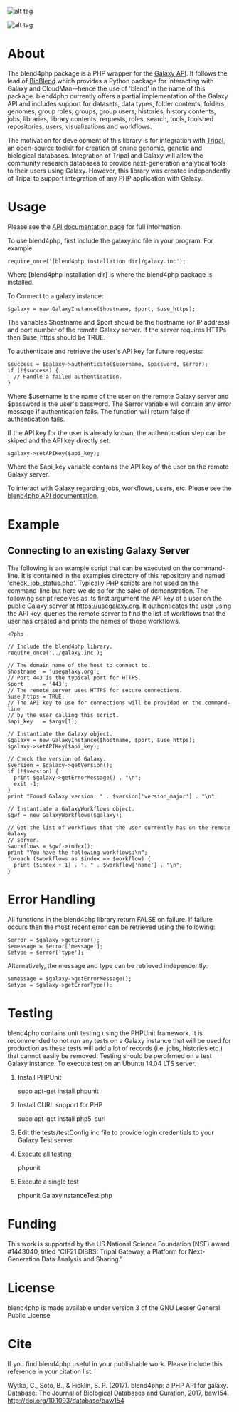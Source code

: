 ![alt tag](https://raw.githubusercontent.com/galaxyproject/blend4php/master/misc/logo_500px.png)

![alt tag](https://travis-ci.org/galaxyproject/blend4php.svg?branch=master)
    
# About
The blend4php package is a PHP wrapper for the [Galaxy API](https://docs.galaxyproject.org/en/master/api_doc.html).  It follows the lead of [BioBlend](https://bioblend.readthedocs.io/en/latest/) which provides a Python package for interacting with Galaxy and CloudMan--hence the use of 'blend' in the name of this package.   blend4php currently offers a partial implementation of the Galaxy API and includes support for datasets, data types, folder contents, folders,  genomes, group roles, groups, group users, histories, history contents, jobs, libraries, library contents, requests, roles, search, tools, toolshed repositories, users, visualizations and workflows.  

The motivation for development of this library is for integration with [Tripal](http://tripal.info), an open-source toolkit for creation of online genomic, genetic and biological databases.  Integration of Tripal and Galaxy will allow the community research databases to provide next-generation analytical tools to their users using Galaxy.  However, this library was created independently of Tripal to support integration of any PHP application with Galaxy.

# Usage
Please see the [API documentation page](http://galaxyproject.github.io/blend4php/docs-v0.1a/html/index.html) for full information.

To use blend4php, first include the galaxy.inc file in your program.  For example:

    require_once('[blend4php installation dir]/galaxy.inc');

Where [blend4php installation dir] is where the blend4php package is installed.  

To Connect to a galaxy instance:

    $galaxy = new GalaxyInstance($hostname, $port, $use_https);
    
The variables $hostname and $port should be the hostname (or IP address) and port number of the remote Galaxy server.  If the server requires HTTPs then $use_https should be TRUE.

To authenticate and retrieve the user's API key for future requests:

    $success = $galaxy->authenticate($username, $password, $error);
    if (!$success) {
      // Handle a failed authentication.
    }

Where $username is the name of the user on the remote Galaxy server and $password is the user's password. The $error variable will contain any error message if authentication fails.  The function will return false if authentication fails.

If the API key for the user is already known, the authentication step can be skiped and the API key directly set:

    $galaxy->setAPIKey($api_key);
    
Where the $api_key variable contains the API key of the user on the remote Galaxy server.  

To interact with Galaxy regarding jobs, workflows, users, etc.  Please see the [blend4php API documentation](http://galaxyproject.github.io/blend4php/docs-v0.1a/html/index.html).

# Example
## Connecting to an existing Galaxy Server
The following is an example script that can be executed on the command-line. It is contained in the examples directory of this repository and named 'check_job_status.php'.  Typically PHP scripts are not used on the command-line but here we do so for the sake of demonstration.  The following script receives as its first argument the API key of a user on the public Galaxy server at https://usegalaxy.org.  It authenticates the user using the API key, queries the remote server to find the list of workflows that the user has created and prints the names of those workflows.

    <?php
    
    // Include the blend4php library.
    require_once('../galaxy.inc');
    
    // The domain name of the host to connect to.
    $hostname  = 'usegalaxy.org';
    // Port 443 is the typical port for HTTPS.
    $port      = '443';
    // The remote server uses HTTPS for secure connections.
    $use_https = TRUE;
    // The API key to use for connections will be provided on the command-line
    // by the user calling this script.
    $api_key   = $argv[1];
    
    // Instantiate the Galaxy object.
    $galaxy = new GalaxyInstance($hostname, $port, $use_https);
    $galaxy->setAPIKey($api_key);
    
    // Check the version of Galaxy.
    $version = $galaxy->getVersion();
    if (!$version) {
      print $galaxy->getErrorMessage() . "\n";
      exit -1;
    }
    print "Found Galaxy version: " . $version['version_major'] . "\n";

    // Instantiate a GalaxyWorkflows object.
    $gwf = new GalaxyWorkflows($galaxy);

    // Get the list of workflows that the user currently has on the remote Galaxy
    // server.
    $workflows = $gwf->index();
    print "You have the following workflows:\n";
    foreach ($workflows as $index => $workflow) {
      print ($index + 1) . ". " . $workflow['name'] . "\n";
    }

# Error Handling
All functions in the blend4php library return FALSE on failure. If failure
occurs then the most recent error can be retrieved using the following:

    $error = $galaxy->getError();
    $emessage = $error['message'];
    $etype = $error['type'];

Alternatively, the message and type can be retrieved independently:

    $emessage = $galaxy->getErrorMessage();
    $etype = $galaxy->getErrorType();

# Testing
blend4php contains unit testing using the PHPUnit framework.  It is recommended to not run any tests on a Galaxy instance that will be used for production as these tests will add a lot of records (i.e. jobs, histories etc.) that cannot easily be removed.  Testing should be perofrmed on a test Galaxy instance. To execute test on an Ubuntu 14.04 LTS server.

1) Install PHPUnit

    sudo apt-get install phpunit

2) Install CURL support for PHP

    sudo apt-get install php5-curl

3) Edit the tests/testConfig.inc file to provide login credentials to your Galaxy Test server.
   
4) Execute all testing

    phpunit

5) Execute a single test
 
    phpunit GalaxyInstanceTest.php

# Funding
This work is supported by the US National Science Foundation (NSF) award #1443040, titled “CIF21 DIBBS: Tripal Gateway, a Platform for Next-Generation Data Analysis and Sharing.” 

# License
blend4php is made available under version 3 of the GNU Lesser General Public License

# Cite
If you find blend4php useful in your publishable work. Please include this reference in your citation list:

Wytko, C., Soto, B., & Ficklin, S. P. (2017). blend4php: a PHP API for galaxy. Database: The Journal of Biological Databases and Curation, 2017, baw154. http://doi.org/10.1093/database/baw154
